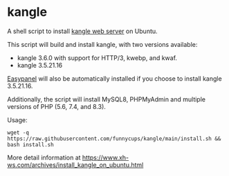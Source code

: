 # kangle
A shell script to install [kangle web server](https://github.com/keengo99/kangle) on Ubuntu.

This script will build and install kangle, with two versions available:

* kangle 3.6.0 with support for HTTP/3, kwebp, and kwaf.
* kangle 3.5.21.16

[Easypanel](https://github.com/netcccyun/easypanel) will also be automatically installed if you choose to install kangle 3.5.21.16.

Additionally, the script will install MySQL8, PHPMyAdmin and multiple versions of PHP (5.6, 7.4, and 8.3).

Usage:

```shell
wget -q https://raw.githubusercontent.com/funnycups/kangle/main/install.sh && bash install.sh
```
More detail information at https://www.xh-ws.com/archives/install_kangle_on_ubuntu.html
